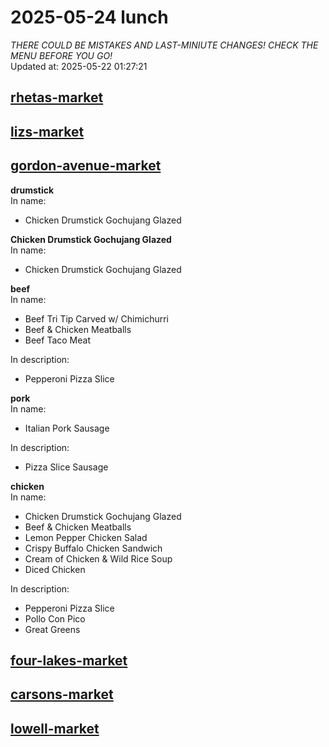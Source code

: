 # 2025-05-24 lunch  
*THERE COULD BE MISTAKES AND LAST-MINIUTE CHANGES! CHECK THE MENU BEFORE YOU GO!*  
Updated at: 2025-05-22 01:27:21  
## [rhetas-market](https://wisc-housingdining.nutrislice.com/menu/rhetas-market/lunch/2025-05-24)  
## [lizs-market](https://wisc-housingdining.nutrislice.com/menu/lizs-market/lunch/2025-05-24)  
## [gordon-avenue-market](https://wisc-housingdining.nutrislice.com/menu/gordon-avenue-market/lunch/2025-05-24)  
**drumstick**  
In name:   
 - Chicken Drumstick Gochujang Glazed  
  
**Chicken Drumstick Gochujang Glazed**  
In name:   
 - Chicken Drumstick Gochujang Glazed  
  
**beef**  
In name:   
 - Beef Tri Tip Carved w/ Chimichurri  
 - Beef & Chicken Meatballs  
 - Beef Taco Meat  
  
In description:   
 - Pepperoni Pizza Slice  
  
**pork**  
In name:   
 - Italian Pork Sausage  
  
In description:   
 - Pizza Slice Sausage  
  
**chicken**  
In name:   
 - Chicken Drumstick Gochujang Glazed  
 - Beef & Chicken Meatballs  
 - Lemon Pepper Chicken Salad  
 - Crispy Buffalo Chicken Sandwich  
 - Cream of Chicken & Wild Rice Soup  
 - Diced Chicken  
  
In description:   
 - Pepperoni Pizza Slice  
 - Pollo Con Pico  
 - Great Greens  
  
## [four-lakes-market](https://wisc-housingdining.nutrislice.com/menu/four-lakes-market/lunch/2025-05-24)  
## [carsons-market](https://wisc-housingdining.nutrislice.com/menu/carsons-market/lunch/2025-05-24)  
## [lowell-market](https://wisc-housingdining.nutrislice.com/menu/lowell-market/lunch/2025-05-24)  
  
